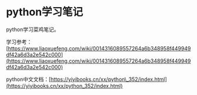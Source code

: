 # python学习笔记

python学习菜鸡笔记。

学习参考：[https://www.liaoxuefeng.com/wiki/0014316089557264a6b348958f449949df42a6d3a2e542c000](https://www.liaoxuefeng.com/wiki/0014316089557264a6b348958f449949df42a6d3a2e542c000)

python中文文档：[https://yiyibooks.cn/xx/python\_352/index.html](https://yiyibooks.cn/xx/python_352/index.html)

